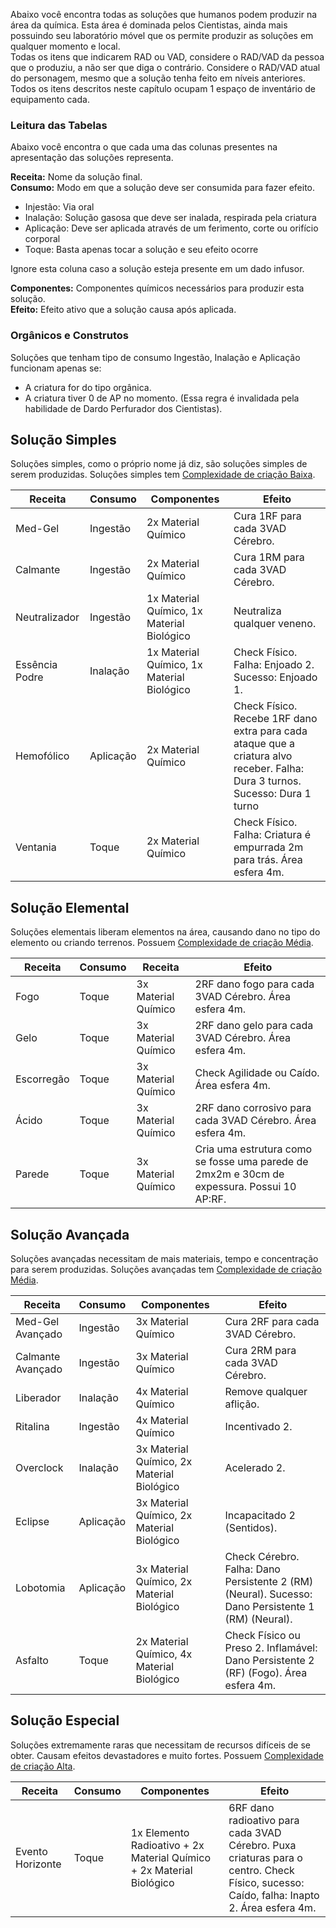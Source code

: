 Abaixo você encontra todas as soluções que humanos podem produzir na área da química. Esta área é dominada pelos Cientistas, ainda mais possuindo seu laboratório móvel que os permite produzir as soluções em qualquer momento e local.  
Todas os itens que indicarem RAD ou VAD, considere o RAD/VAD da pessoa que o produziu, a não ser que diga o contrário. Considere o RAD/VAD atual do personagem, mesmo que a solução tenha feito em níveis anteriores.  
Todos os itens descritos neste capítulo ocupam 1 espaço de inventário de equipamento cada.

### Leitura das Tabelas

Abaixo você encontra o que cada uma das colunas presentes na apresentação das soluções representa.

**Receita:** Nome da solução final.  
**Consumo:** Modo em que a solução deve ser consumida para fazer efeito.

- Injestão: Via oral
- Inalação: Solução gasosa que deve ser inalada, respirada pela criatura
- Aplicação: Deve ser aplicada através de um ferimento, corte ou orifício corporal
- Toque: Basta apenas tocar a solução e seu efeito ocorre

Ignore esta coluna caso a solução esteja presente em um dado infusor.

**Componentes:** Componentes químicos necessários para produzir esta solução.  
**Efeito:** Efeito ativo que a solução causa após aplicada.

### Orgânicos e Construtos

Soluções que tenham tipo de consumo Ingestão, Inalação e Aplicação funcionam apenas se:

- A criatura for do tipo orgânica.
- A criatura tiver 0 de AP no momento. (Essa regra é invalidada pela habilidade de Dardo Perfurador dos Cientistas).

## Solução Simples

Soluções simples, como o próprio nome já diz, são soluções simples de serem produzidas. Soluções simples tem [Complexidade de criação Baixa](../../../rules/science/actions.md#construir-ou-criar).

| Receita        | Consumo   | Componentes                                | Efeito                                                                                                                        |
| -------------- | --------- | ------------------------------------------ | ----------------------------------------------------------------------------------------------------------------------------- |
| Med-Gel        | Ingestão  | 2x Material Químico                        | Cura 1RF para cada 3VAD Cérebro.                                                                                              |
| Calmante       | Ingestão  | 2x Material Químico                        | Cura 1RM para cada 3VAD Cérebro.                                                                                              |
| Neutralizador  | Ingestão  | 1x Material Químico, 1x Material Biológico | Neutraliza qualquer veneno.                                                                                                   |
| Essência Podre | Inalação  | 1x Material Químico, 1x Material Biológico | Check Físico. Falha: Enjoado 2. Sucesso: Enjoado 1.                                                                           |
| Hemofólico     | Aplicação | 2x Material Químico                        | Check Físico. Recebe 1RF dano extra para cada ataque que a criatura alvo receber. Falha: Dura 3 turnos. Sucesso: Dura 1 turno |
| Ventania       | Toque     | 2x Material Químico                        | Check Físico. Falha: Criatura é empurrada 2m para trás. Área esfera 4m.                                                       |

## Solução Elemental

Soluções elementais liberam elementos na área, causando dano no tipo do elemento ou criando terrenos. Possuem [Complexidade de criação Média](../../../rules/science/actions.md#construir-ou-criar).

| Receita    | Consumo | Receita             | Efeito                                                                                     |
| ---------- | ------- | ------------------- | ------------------------------------------------------------------------------------------ |
| Fogo       | Toque   | 3x Material Químico | 2RF dano fogo para cada 3VAD Cérebro. Área esfera 4m.                                      |
| Gelo       | Toque   | 3x Material Químico | 2RF dano gelo para cada 3VAD Cérebro. Área esfera 4m.                                      |
| Escorregão | Toque   | 3x Material Químico | Check Agilidade ou Caído. Área esfera 4m.                                                  |
| Ácido      | Toque   | 3x Material Químico | 2RF dano corrosivo para cada 3VAD Cérebro. Área esfera 4m.                                 |
| Parede     | Toque   | 3x Material Químico | Cria uma estrutura como se fosse uma parede de 2mx2m e 30cm de expessura. Possui 10 AP:RF. |

## Solução Avançada

Soluções avançadas necessitam de mais materiais, tempo e concentração para serem produzidas. Soluções avançadas tem [Complexidade de criação Média](../../../rules/science/actions.md#construir-ou-criar).

| Receita           | Consumo   | Componentes                                | Efeito                                                                                             |
| ----------------- | --------- | ------------------------------------------ | -------------------------------------------------------------------------------------------------- |
| Med-Gel Avançado  | Ingestão  | 3x Material Químico                        | Cura 2RF para cada 3VAD Cérebro.                                                                   |
| Calmante Avançado | Ingestão  | 3x Material Químico                        | Cura 2RM para cada 3VAD Cérebro.                                                                   |
| Liberador         | Inalação  | 4x Material Químico                        | Remove qualquer aflição.                                                                           |
| Ritalina          | Ingestão  | 4x Material Químico                        | Incentivado 2.                                                                                     |
| Overclock         | Inalação  | 3x Material Químico, 2x Material Biológico | Acelerado 2.                                                                                       |
| Eclipse           | Aplicação | 3x Material Químico, 2x Material Biológico | Incapacitado 2 (Sentidos).                                                                         |
| Lobotomia         | Aplicação | 3x Material Químico, 2x Material Biológico | Check Cérebro. Falha: Dano Persistente 2 (RM) (Neural). Sucesso: Dano Persistente 1 (RM) (Neural). |
| Asfalto           | Toque     | 2x Material Químico, 4x Material Biológico | Check Físico ou Preso 2. Inflamável: Dano Persistente 2 (RF) (Fogo). Área esfera 4m.               |

## Solução Especial

Soluções extremamente raras que necessitam de recursos difíceis de se obter. Causam efeitos devastadores e muito fortes. Possuem [Complexidade de criação Alta](../../../rules/science/actions.md#construir-ou-criar).

| Receita          | Consumo | Componentes                                                          | Efeito                                                                                                                                   |
| ---------------- | ------- | -------------------------------------------------------------------- | ---------------------------------------------------------------------------------------------------------------------------------------- |
| Evento Horizonte | Toque   | 1x Elemento Radioativo + 2x Material Químico + 2x Material Biológico | 6RF dano radioativo para cada 3VAD Cérebro. Puxa criaturas para o centro. Check Físico, sucesso: Caído, falha: Inapto 2. Área esfera 4m. |
